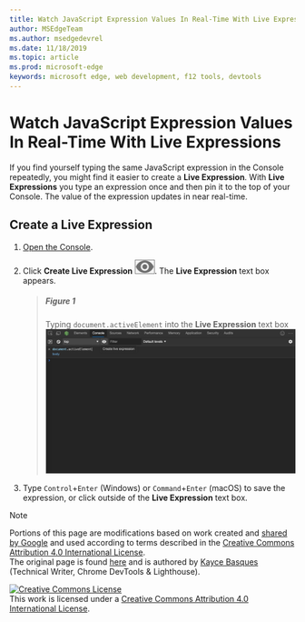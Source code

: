 ```yaml
---
title: Watch JavaScript Expression Values In Real-Time With Live Expressions
author: MSEdgeTeam
ms.author: msedgedevrel
ms.date: 11/18/2019
ms.topic: article
ms.prod: microsoft-edge
keywords: microsoft edge, web development, f12 tools, devtools
---
```

<!-- Copyright Kayce Basques 

   Licensed under the Apache License, Version 2.0 (the "License");
   you may not use this file except in compliance with the License.
   You may obtain a copy of the License at

       http://www.apache.org/licenses/LICENSE-2.0

   Unless required by applicable law or agreed to in writing, software
   distributed under the License is distributed on an "AS IS" BASIS,
   WITHOUT WARRANTIES OR CONDITIONS OF ANY KIND, either express or implied.
   See the License for the specific language governing permissions and
   limitations under the License.  -->





# Watch JavaScript Expression Values In Real-Time With Live Expressions   

  

If you find yourself typing the same JavaScript expression in the Console repeatedly, you might find it easier to create a **Live Expression**.  With **Live Expressions** you type an expression once and then pin it to the top of your Console.  The value of the expression updates in near real-time.  

## Create a Live Expression   

1.  [Open the Console](reference.md#open-the-console).  
1.  Click **Create Live Expression** ![Create Live Expression][ImageCreateLiveExpressionIcon].  The **Live Expression** text box appears.  
    
    > ##### Figure 1  
    > Typing `document.activeElement` into the **Live Expression** text box  
    > ![Typing document.activeElement into the Live Expression text box][ImageLiveExpressionTextbox]  
    
1.  Type `Control`+`Enter` \(Windows\) or `Command`+`Enter` \(macOS\) to save the expression, or click outside of the **Live Expression** text box.  

 



<!-- image links -->  

[ImageCreateLiveExpressionIcon]: images/create-live-expression-icon.msft.png  

[ImageLiveExpressionTextbox]: images/console-create-live-expression.msft.png "Figure 1: Typing document.activeElement into the Live Expression text box"  

<!-- links -->  

> [!NOTE]
> Portions of this page are modifications based on work created and [shared by Google][GoogleSitePolicies] and used according to terms described in the [Creative Commons Attribution 4.0 International License][CCA4IL].  
> The original page is found [here](https://developers.google.com/web/tools/chrome-devtools/console/live-expressions) and is authored by [Kayce Basques][KayceBasques] \(Technical Writer, Chrome DevTools & Lighthouse\).  

[![Creative Commons License][CCby4Image]][CCA4IL]  
This work is licensed under a [Creative Commons Attribution 4.0 International License][CCA4IL].  

[CCA4IL]: http://creativecommons.org/licenses/by/4.0  
[CCby4Image]: https://i.creativecommons.org/l/by/4.0/88x31.png  
[GoogleSitePolicies]: https://developers.google.com/terms/site-policies  
[KayceBasques]: https://developers.google.com/web/resources/contributors/kaycebasques  
